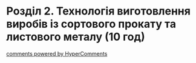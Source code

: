 <div id="hypercomments_widget" class="js-hypercomments-widget invisible"></div>

# Розділ 2. Технологія виготовлення виробів із сортового прокату та листового металу  (10 год)



<div class="js-hypercomments-container">
<a href="http://hypercomments.com" class="hc-link" title="comments widget">comments powered by HyperComments</a>
</div>